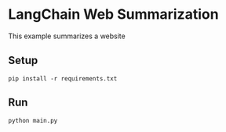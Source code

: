 # LangChain Web Summarization

This example summarizes a website

## Setup

```
pip install -r requirements.txt
```

## Run

```
python main.py
```
